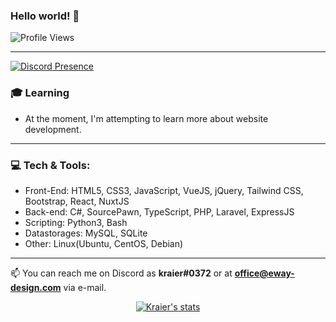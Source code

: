 ### Hello world! 👋
![Profile Views](https://komarev.com/ghpvc/?username=ImKraier&color=4396e8&style=flat-square)

---

[![Discord Presence](https://lanyard-profile-readme.vercel.app/api/392349430788915200)](https://discord.com/users/392349430788915200)

### 🎓 Learning
- At the moment, I'm attempting to learn more about website development.

---

### 💻 Tech & Tools:

 - Front-End: HTML5, CSS3, JavaScript, VueJS, jQuery, Tailwind CSS, Bootstrap, React, NuxtJS
 - Back-end: C#, SourcePawn, TypeScript, PHP, Laravel, ExpressJS
 - Scripting: Python3, Bash
 - Datastorages: MySQL, SQLite
 - Other: Linux(Ubuntu, CentOS, Debian)
  ---
📫 You can reach me on Discord as **kraier#0372** or at **office@eway-design.com** via e-mail.

<p align="center">
  <a href="#">
    <img title="🔥 Profile Stats" alt="Kraier's stats" src="https://github-readme-stats.vercel.app/api?username=mpavel27&show_icons=true&count_private=true&theme=react&hide_border=true&bg_color=1F222E&title_color=F85D7F&icon_color=F8D866""/>
  </a>
</p

